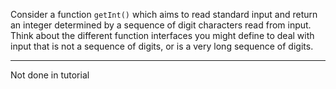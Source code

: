 Consider a function `getInt()` which aims to read standard input and return an integer determined by a sequence of digit characters read from input. Think about the different function interfaces you might define to deal with input that is not a sequence of digits, or is a very long sequence of digits.

---
Not done in tutorial